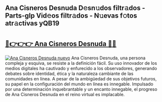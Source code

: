 ## Ana Cisneros Desnuda D𝚎sn𝚞dos filtr𝚊dos - Parts-gIp Vid𝚎os filtr𝚊dos - N𝚞evas f𝚘tos atr𝚊ctivas yQB19

# <h2><a href="http://mb1tnsq.tromn.icu/?c=Ana+Cisneros+Desnuda">🔗👉👉👉 Ana Cisneros Desnuda 🔗🔗</a></h2>

[![Ana Cisneros Desnuda nuevo](https://i.imgur.com/pEAQMta.gif)](http://mb1tnsq.tromn.icu/?c=Ana+Cisneros+Desnuda)
Ana Cisneros Desnuda, una persona compleja y esquiva, se resiste a la definición fácil. Su uso innovador de los medios digitales ha cautivado y enfurecido a los observadores, generando debates sobre identidad, ética y la naturaleza cambiante de las comunidades en línea. A pesar de la ambigüedad de sus objetivos futuros, su papel en la configuración del mundo en línea es innegable. Impulsado por una determinación inquebrantable y un encanto innegable, el progreso de Ana Cisneros Desnuda en el reino virtual es implacable.
